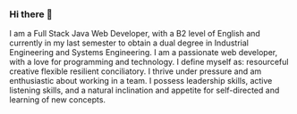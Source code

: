 ### Hi there 👋
I am a Full Stack Java Web Developer, with a B2 level of English and currently in my last semester to obtain a dual degree in Industrial Engineering and Systems Engineering. 
I am a passionate web developer, with a love for programming and technology. I define myself as: 
resourceful 
creative 
flexible
resilient
conciliatory.
I thrive under pressure and am enthusiastic about working in a team. I possess leadership skills, active listening skills, and a natural inclination and appetite for self-directed and learning of new concepts.
